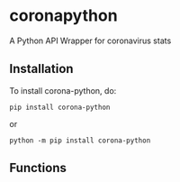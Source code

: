 # coronapython
A Python API Wrapper for coronavirus stats

## Installation

To install corona-python, do:

`pip install corona-python`

or 

`python -m pip install corona-python`

## Functions

